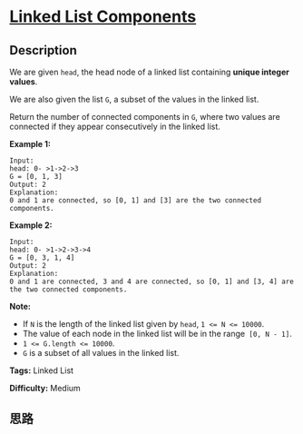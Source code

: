 # [Linked List Components][title]

## Description

We are given `head`, the head node of a linked list containing  **unique
integer values**.

We are also given the list `G`, a subset of the values in the linked list.

Return the number of connected components in `G`, where two values are
connected if they appear consecutively in the linked list.

**Example 1:**
            Input:     head: 0- >1->2->3    G = [0, 1, 3]    Output: 2    Explanation:     0 and 1 are connected, so [0, 1] and [3] are the two connected components.    

**Example 2:**
            Input:     head: 0- >1->2->3->4    G = [0, 3, 1, 4]    Output: 2    Explanation:     0 and 1 are connected, 3 and 4 are connected, so [0, 1] and [3, 4] are the two connected components.    

**Note:**

  * If `N` is the length of the linked list given by `head`, `1 <= N <= 10000`.
  * The value of each node in the linked list will be in the range` [0, N - 1]`.
  * `1 <= G.length <= 10000`.
  * `G` is a subset of all values in the linked list.


**Tags:** Linked List

**Difficulty:** Medium

## 思路

[title]: https://leetcode.com/problems/linked-list-components
